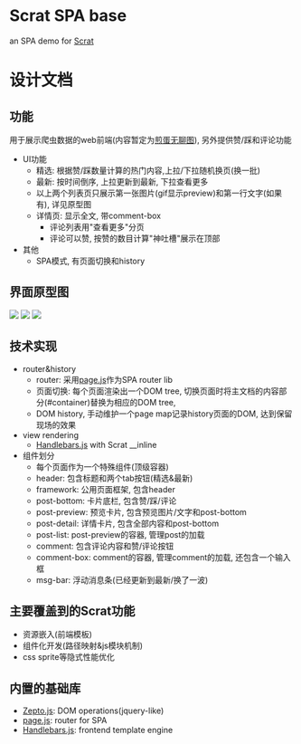 # Scrat SPA base

an SPA demo for [Scrat](http://scrat.io)

# 设计文档

## 功能

用于展示爬虫数据的web前端(内容暂定为[煎蛋无聊图](http://jandan.net/pic)), 另外提供赞/踩和评论功能

- UI功能
    - 精选: 根据赞/踩数量计算的热门内容,上拉/下拉随机换页(换一批)
    - 最新: 按时间倒序, 上拉更新到最新, 下拉查看更多
    - 以上两个列表页只展示第一张图片(gif显示preview)和第一行文字(如果有), 详见原型图
    - 详情页: 显示全文, 带comment-box
        - 评论列表用"查看更多"分页    
        - 评论可以赞, 按赞的数目计算"神吐槽"展示在顶部
- 其他
    - SPA模式, 有页面切换和history
    
## 界面原型图
![](https://raw.github.com/FF-Mercurial/scrat-demo-webapp-base/doc/prototypes/list.png)
![](https://raw.github.com/FF-Mercurial/scrat-demo-webapp-base/doc/prototypes/detail-content.png)
![](https://raw.github.com/FF-Mercurial/scrat-demo-webapp-base/doc/prototypes/detail-comment.png)

## 技术实现

- router&history
    - router: 采用[page.js](https://github.com/visionmedia/page.js)作为SPA router lib
    - 页面切换: 每个页面渲染出一个DOM tree, 切换页面时将主文档的内容部分(#container)替换为相应的DOM tree,
    - DOM history, 手动维护一个page map记录history页面的DOM, 达到保留现场的效果
- view rendering
    - [Handlebars.js](https://github.com/wycats/handlebars.js/) with Scrat __inline
- 组件划分
    - 每个页面作为一个特殊组件(顶级容器)
    - header: 包含标题和两个tab按钮(精选&最新)
    - framework: 公用页面框架, 包含header
    - post-bottom: 卡片底栏, 包含赞/踩/评论
    - post-preview: 预览卡片, 包含预览图片/文字和post-bottom
    - post-detail: 详情卡片, 包含全部内容和post-bottom
    - post-list: post-preview的容器, 管理post的加载
    - comment: 包含评论内容和赞/评论按钮
    - comment-box: comment的容器, 管理comment的加载, 还包含一个输入框
    - msg-bar: 浮动消息条(已经更新到最新/换了一波)

## 主要覆盖到的Scrat功能

- 资源嵌入(前端模板)
- 组件化开发(路径映射&js模块机制)
- css sprite等隐式性能优化

## 内置的基础库

- [Zepto.js](https://github.com/madrobby/zepto): DOM operations(jquery-like)
- [page.js](https://github.com/visionmedia/page.js): router for SPA
- [Handlebars.js](https://github.com/wycats/handlebars.js/): frontend template engine
